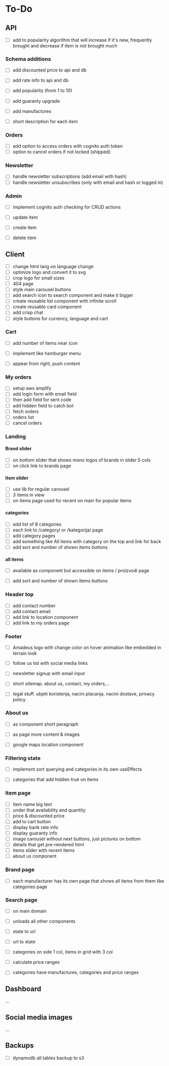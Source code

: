 # To-Do








## API


- [ ] add to popularity algorithm that will increase if it's new, frequently
    brought and decrease if item is not brought much


### Schema additions
- [ ] add discounted price to api and db
- [ ] add rate info to api and db
- [ ] add popularity (from 1 to 10)
- [ ] add guaranty upgrade
- [ ] add manufactures
- [ ] short description for each item


### Orders

- [ ] add option to access orders with cognito auth token
- [ ] option to cancel orders if not locked (shipped)

### Newsletter
- [ ] handle newsletter subscriptions (add email with hash)
- [ ] handle newsletter unsubscribes (only with email and hash or logged in)

### Admin
- [ ] implement cognito auth checking for CRUD actions
- [ ] update item
- [ ] create item
- [ ] delete item








## Client

- [ ] change html lang on language change
- [ ] optimize logo and convert it to svg
- [ ] crop logo for small sizes
- [ ] 404 page
- [ ] style main carousel buttons
- [ ] add search icon to search component and make it bigger
- [ ] create reusable list component with infinite scroll
- [ ] create reusable card component
- [ ] add crisp chat
- [ ] style buttons for currency, language and cart

### Cart

- [ ] add number of items near icon
- [ ] implement like hamburger menu
- [ ] appear from right, push content


### My orders

- [ ] setup aws amplify
- [ ] add login form with email field
- [ ] then add field for sent code
- [ ] add hidden field to catch bot
- [ ] fetch orders
- [ ] orders list
- [ ] cancel orders

### Landing

#### Brand slider

- [ ] on bottom slider that shows mono logos of brands in slider 5 cols
- [ ] on click link to brands page

#### Item slider

- [ ] use lib for regular carousel
- [ ] 3 items in view
- [ ] on items page used for recent on main for popular items

#### categories

- [ ] add list of 8 categories
- [ ] each link to /category/ or /kategorija/ page
- [ ] add category pages
- [ ] add something like All items with category on the top and link for back
- [ ] add sort and number of shown items buttons

#### all items

- [ ] available as component but accessible on items / proizvodi page
- [ ] add sort and number of shown items buttons


### Header top

- [ ] add contact number
- [ ] add contact email
- [ ] add link to location component
- [ ] add link to my orders page

### Footer

- [ ] Amadeus logo with change color on hover animation like embedded in terrain look
- [ ] follow us list with social media links
- [ ] newsletter signup with email input
- [ ] short sitemap. about us, contact, my orders,...
- [ ] legal stuff. ubjeti koristenja, nacini placanja, nacini dostave, privacy
    policy


### About us

- [ ] as component short paragraph
- [ ] as page more content & images
- [ ] google maps location component



### Filtering state
- [ ] implement sort querying and categories in its own useEffects
- [ ] categories that add hidden true on items


### Item page

- [ ] item name big text
- [ ] under that availability and quantity
- [ ] price & discounted price
- [ ] add to cart button
- [ ] display bank rate info
- [ ] display guaranty info
- [ ] image carousel without next buttons, just pictures on bottom
- [ ] details that get pre-rendered html
- [ ] items slider with recent items
- [ ] about us component

### Brand page

- [ ] each manufacturer has its own page that shows all items from them like
    categories page

### Search page

- [ ] on main domain
- [ ] unloads all other components
- [ ] state to url
- [ ] url to state
- [ ] categories on side 1 col, items in grid with 3 col
- [ ] calculate price ranges
- [ ] categories have manufactures, categories and price ranges











## Dashboard
...








## Social media images
...










## Backups
- [ ] dynamodb all tables backup to s3
